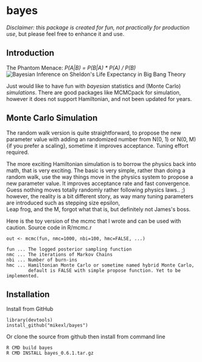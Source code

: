 # bayes

*Disclaimer:* _this package is created for fun, not practically for production use_, but please feel free to enhance it and use.


## Introduction
The Phantom Menace: _P(A|B) = P(B|A) * P(A) / P(B)_  
![Bayesian Inference on Sheldon's Life Expectancy in Big Bang Theory][5]

Just would like to have fun with _bayesian_ statistics and (Monte Carlo) _simulations_. There are good packages like MCMCpack for simulation, however it does not support Hamiltonian, and not been updated for years.

## Monte Carlo Simulation

The random walk version is quite straightforward,
to propose the new parameter value with adding an randomized number from N(0, 1) or
N(0, M) {if you prefer a scaling}, sometime it improves acceptance.
Tuning effort required.

The more exciting Hamiltonian simulation is to borrow the physics back into math,
that is very exciting. The basic is very simple, rather than doing a random walk,
use the way things move in the physics system to propose a new parameter value.
It improves acceptance rate and fast convergence. Guess nothing moves totally
randomly rather following physics laws.. ;) however, the reality is a bit different
story, as way many tuning parameters are introduced such as stepping size epsilon,  
Leap frog, and the M, forgot what that is, but definitely not James's boss.

Here is the toy version of the mcmc that I wrote and can be used with caution.
Source code in R/mcmc.r
```
out <- mcmc(fun, nmc=1000, nbi=100, hmc=FALSE, ...)

fun ... The logged posterior sampling function
nmc ... The iterations of Markov Chains
nbi ... Number of burn-ins
hmc ... Hamiltonian Monte Carlo or sometime named hybrid Monte Carlo,   
        default is FALSE with simple propose function. Yet to be implemented.

```

## Installation

Install from GitHub
```
library(devtools)
install_github("mikexl/bayes")
```

Or clone the source from github then install from command line
```
R CMD build bayes
R CMD INSTALL bayes_0.6.1.tar.gz
```


[1]: https://gallery.cortanaanalytics.com/Experiment/dcf16dbf200c4d4b88d091b642fb7770
[2]: http://www.sumsar.net/best_online/
[3]: http://learntech.uwe.ac.uk/da/Default.aspx?pageid=1438
[4]: https://public.tableau.com/profile/spock/
[5]: hhttps://pbs.twimg.com/media/CYAzaK_UEAATYFN.png:large "Bayesian Inference in Big Bang Theory"
